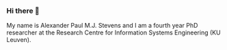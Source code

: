 ### Hi there 👋

My name is Alexander Paul M.J. Stevens and I am a fourth year PhD researcher at the Research Centre for Information Systems Engineering (KU Leuven). 
<!--
**AlexanderPaulStevens/AlexanderPaulStevens** is a ✨ _special_ ✨ repository because its `README.md` (this file) appears on your GitHub profile.

Here are some ideas to get you started:
- 🔭 I’m currently working around the explainability and robustness of predictive models used for outcome prediction of process data

[![Anurag's GitHub stats](https://github-readme-stats.vercel.app/api?username=AlexanderPaulStevens)](https://github.com/anuraghazra/github-readme-stats)


